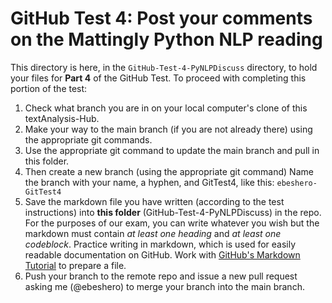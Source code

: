 # GitHub Test 4: Post your comments on the Mattingly Python NLP reading

This directory is here, in the `GitHub-Test-4-PyNLPDiscuss` directory, to hold your files for **Part 4** of the GitHub Test. 
To proceed with completing this portion of the test:

1. Check what branch you are in on your local computer's clone of this textAnalysis-Hub.
1. Make your way to the main branch (if you are not already there) using the appropriate git commands. 
1. Use the appropriate git command to update the main branch and pull in this folder.
1. Then create a new branch (using the appropriate git command) Name the branch with your name, a hyphen, and GitTest4, like this: `ebeshero-GitTest4`
1. Save the markdown file you have written (according to the test instructions) into **this folder** (GitHub-Test-4-PyNLPDiscuss) in the repo. For the purposes of our exam, you can write whatever you wish but the markdown must contain *at least one heading* and *at least one codeblock*. Practice writing in markdown, which is used for easily readable documentation on GitHub. Work with [GitHub's Markdown Tutorial](https://docs.github.com/en/get-started/writing-on-github/getting-started-with-writing-and-formatting-on-github/basic-writing-and-formatting-syntax) to prepare a file. 
1. Push your branch to the remote repo and issue a new pull request asking me (@ebeshero) to merge your branch into the main branch.
